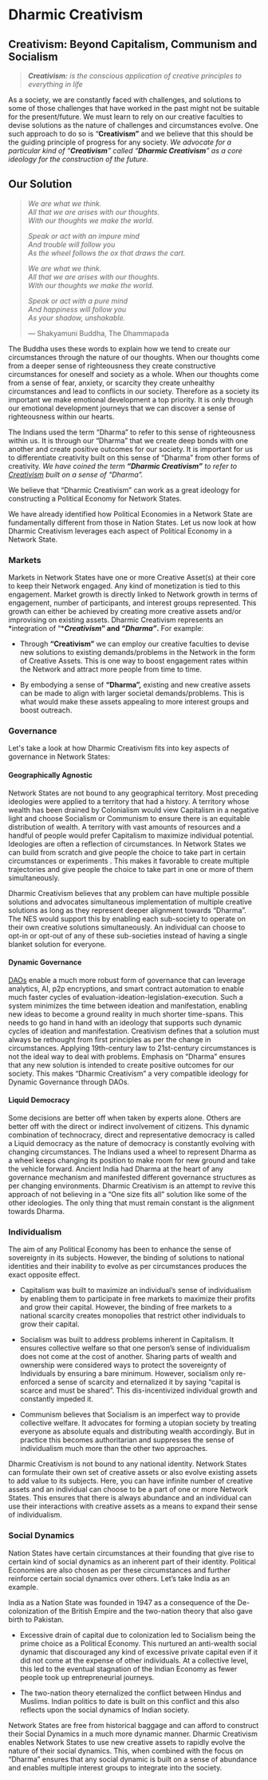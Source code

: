 # Dharmic Creativism

## Creativism: Beyond Capitalism, Communism and Socialism

> ***Creativism:** is the conscious application of creative principles to everything in life*

As a society, we are constantly faced with challenges, and solutions to some of those challenges that have worked in the past might not be suitable for the present/future. We must learn to rely on our creative faculties to devise solutions as the nature of challenges and circumstances evolve. One such approach to do so is “**Creativism”** and we believe that this should be the guiding principle of progress for any society. *We advocate for a particular kind of “**Creativism**” called “**Dharmic Creativism**” as a core ideology for the construction of the future.*

## Our Solution

> *We are what we think.*  
> *All that we are arises with our thoughts.*  
> *With our thoughts we make the world.*
> 
> *Speak or act with an impure mind*  
> *And trouble will follow you*  
> *As the wheel follows the ox that draws the cart.*
> 
> *We are what we think.*  
> *All that we are arises with our thoughts.*  
> *With our thoughts we make the world.*
> 
> *Speak or act with a pure mind*  
> *And happiness will follow you*  
> *As your shadow, unshakable.*
> 
> ― Shakyamuni Buddha, The Dhammapada

The Buddha uses these words to explain how we tend to create our circumstances through the nature of our thoughts. When our thoughts come from a deeper sense of righteousness they create constructive circumstances for oneself and society as a whole. When our thoughts come from a sense of fear, anxiety, or scarcity they create unhealthy circumstances and lead to conflicts in our society. Therefore as a society its important we make emotional development a top priority. It is only through our emotional development journeys that we can discover a sense of righteousness within our hearts.

The Indians used the term “Dharma” to refer to this sense of righteousness within us. It is through our “Dharma” that we create deep bonds with one another and create positive outcomes for our society. It is important for us to differentiate creativity built on this sense of “Dharma” from other forms of creativity. *We have coined the term **“Dharmic Creativism”** to refer to* [*Creativism*](#9e7d7903-6b05-4afc-9c0d-4bc8e8c17aff) *built on a sense of “Dharma”.*

We believe that “Dharmic Creativism” can work as a great ideology for constructing a Political Economy for Network States.

We have already identified how Political Economies in a Network State are fundamentally different from those in Nation States. Let us now look at how Dharmic Creativism leverages each aspect of Political Economy in a Network State.

### Markets

Markets in Network States have one or more Creative Asset(s) at their core to keep their Network engaged. Any kind of monetization is tied to this engagement. Market growth is directly linked to Network growth in terms of engagement, number of participants, and interest groups represented. This growth can either be achieved by creating more creative assets and/or improvising on existing assets. Dharmic Creativism represents an *integration of “****Creativism*” and *“Dharma”*.** For example:

- Through **“Creativism”** we can employ our creative faculties to devise new solutions to existing demands/problems in the Network in the form of Creative Assets. This is one way to boost engagement rates within the Network and attract more people from time to time.

<!--THE END-->

- By embodying a sense of **“Dharma”,** existing and new creative assets can be made to align with larger societal demands/problems. This is what would make these assets appealing to more interest groups and boost outreach.

### Governance

Let's take a look at how Dharmic Creativism fits into key aspects of governance in Network States:

#### Geographically Agnostic

Network States are not bound to any geographical territory. Most preceding ideologies were applied to a territory that had a history. A territory whose wealth has been drained by Colonialism would view Capitalism in a negative light and choose Socialism or Communism to ensure there is an equitable distribution of wealth. A territory with vast amounts of resources and a handful of people would prefer Capitalism to maximize individual potential. Ideologies are often a reflection of circumstances. In Network States we can build from scratch and give people the choice to take part in certain circumstances or experiments . This makes it favorable to create multiple trajectories and give people the choice to take part in one or more of them simultaneously.

Dharmic Creativism believes that any problem can have multiple possible solutions and advocates simultaneous implementation of multiple creative solutions as long as they represent deeper alignment towards “Dharma”. The NES would support this by enabling each sub-society to operate on their own creative solutions simultaneously. An individual can choose to opt-in or opt-out of any of these sub-societies instead of having a single blanket solution for everyone.

#### Dynamic Governance

[DAOs](#6fad0ba9-cf85-442c-9fd7-dcb203853cdd) enable a much more robust form of governance that can leverage analytics, AI, p2p encryptions, and smart contract automation to enable much faster cycles of evaluation-ideation-legislation-execution. Such a system minimizes the time between ideation and manifestation, enabling new ideas to become a ground reality in much shorter time-spans. This needs to go hand in hand with an ideology that supports such dynamic cycles of ideation and manifestation. Creativism defines that a solution must always be rethought from first principles as per the change in circumstances. Applying 19th-century law to 21st-century circumstances is not the ideal way to deal with problems. Emphasis on “Dharma” ensures that any new solution is intended to create positive outcomes for our society. This makes “Dharmic Creativism” a very compatible ideology for Dynamic Governance through DAOs.

#### Liquid Democracy

Some decisions are better off when taken by experts alone. Others are better off with the direct or indirect involvement of citizens. This dynamic combination of technocracy, direct and representative democracy is called a Liquid democracy as the nature of democracy is constantly evolving with changing circumstances. The Indians used a wheel to represent Dharma as a wheel keeps changing its position to make room for new ground and take the vehicle forward. Ancient India had Dharma at the heart of any governance mechanism and manifested different governance structures as per changing environments. Dharmic Creativism is an attempt to revive this approach of not believing in a “One size fits all” solution like some of the other ideologies. The only thing that must remain constant is the alignment towards Dharma.

### Individualism

The aim of any Political Economy has been to enhance the sense of sovereignty in its subjects. However, the binding of solutions to national identities and their inability to evolve as per circumstances produces the exact opposite effect.

- Capitalism was built to maximize an individual’s sense of individualism by enabling them to participate in free markets to maximize their profits and grow their capital. However, the binding of free markets to a national scarcity creates monopolies that restrict other individuals to grow their capital.

- Socialism was built to address problems inherent in Capitalism. It ensures collective welfare so that one person’s sense of individualism does not come at the cost of another. Sharing parts of wealth and ownership were considered ways to protect the sovereignty of Individuals by ensuring a bare minimum. However, socialism only re-enforced a sense of scarcity and eternalized it by saying “capital is scarce and must be shared”. This dis-incentivized individual growth and constantly impeded it.

- Communism believes that Socialism is an imperfect way to provide collective welfare. It advocates for forming a utopian society by treating everyone as absolute equals and distributing wealth accordingly. But in practice this becomes authoritarian and suppresses the sense of individualism much more than the other two approaches.

Dharmic Creativism is not bound to any national identity. Network States can formulate their own set of creative assets or also evolve existing assets to add value to its subjects. Here, you can have infinite number of creative assets and an individual can choose to be a part of one or more Network States. This ensures that there is always abundance and an individual can use their interactions with creative assets as a means to expand their sense of individualism.

### Social Dynamics

Nation States have certain circumstances at their founding that give rise to certain kind of social dynamics as an inherent part of their identity. Political Economies are also chosen as per these circumstances and further reinforce certain social dynamics over others. Let’s take India as an example.

India as a Nation State was founded in 1947 as a consequence of the De-colonization of the British Empire and the two-nation theory that also gave birth to Pakistan.

- Excessive drain of capital due to colonization led to Socialism being the prime choice as a Political Economy. This nurtured an anti-wealth social dynamic that discouraged any kind of excessive private capital even if it did not come at the expense of other individuals. At a collective level, this led to the eventual stagnation of the Indian Economy as fewer people took up entrepreneurial journeys.

- The two-nation theory eternalized the conflict between Hindus and Muslims. Indian politics to date is built on this conflict and this also reflects upon the social dynamics of Indian society.

Network States are free from historical baggage and can afford to construct their Social Dynamics in a much more dynamic manner. Dharmic Creativism enables Network States to use new creative assets to rapidly evolve the nature of their social dynamics. This, when combined with the focus on “Dharma” ensures that any social dynamic is built on a sense of abundance and enables multiple interest groups to integrate into the society.
